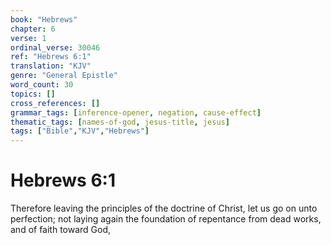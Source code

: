 ```yaml
---
book: "Hebrews"
chapter: 6
verse: 1
ordinal_verse: 30046
ref: "Hebrews 6:1"
translation: "KJV"
genre: "General Epistle"
word_count: 30
topics: []
cross_references: []
grammar_tags: [inference-opener, negation, cause-effect]
thematic_tags: [names-of-god, jesus-title, jesus]
tags: ["Bible","KJV","Hebrews"]
---
```


# Hebrews 6:1

Therefore leaving the principles of the doctrine of Christ, let us go on unto perfection; not laying again the foundation of repentance from dead works, and of faith toward God,
